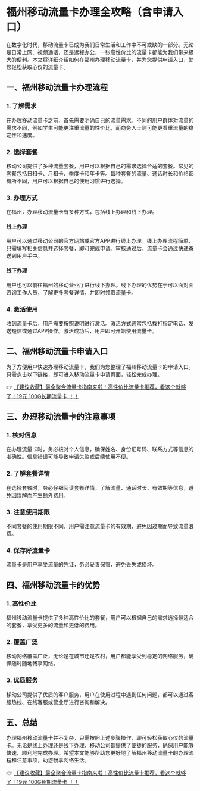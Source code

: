 # 福州移动流量卡办理全攻略（含申请入口）

在数字化时代，移动流量卡已成为我们日常生活和工作中不可或缺的一部分。无论是日常上网、视频通话，还是远程办公，一张高性价比的流量卡都能为我们带来极大的便利。本文将详细介绍如何在福州办理移动流量卡，并为您提供申请入口，助您轻松获取心仪的流量卡。

## 一、福州移动流量卡办理流程

### 1. 了解需求
在办理移动流量卡之前，首先需要明确自己的流量需求。不同的用户群体对流量的需求不同，例如学生可能更注重流量的性价比，而商务人士则可能更看重流量的稳定性和速度。

### 2. 选择套餐
移动公司提供了多种流量套餐，用户可以根据自己的需求选择合适的套餐。常见的套餐包括日租卡、月租卡、季度卡和年卡等。每种套餐的流量、通话时长和价格都有所不同，用户可以根据自己的使用习惯进行选择。

### 3. 办理方式
在福州，办理移动流量卡有多种方式，包括线上办理和线下办理。

#### 线上办理
用户可以通过移动公司的官方网站或官方APP进行线上办理。线上办理流程简单，只需填写相关信息并选择套餐，即可完成申请。审核通过后，流量卡会通过快递寄送到用户手中。

#### 线下办理
用户也可以前往福州的移动营业厅进行线下办理。线下办理的优势在于可以面对面咨询工作人员，了解更多套餐详情，并即时领取流量卡。

### 4. 激活使用
收到流量卡后，用户需要按照说明进行激活。激活方式通常包括拨打指定电话、发送短信或通过APP操作。激活成功后，用户即可开始使用流量卡。

## 二、福州移动流量卡申请入口

为了方便用户快速办理移动流量卡，我们为您整理了福州移动流量卡的申请入口。只需点击以下链接，即可进入移动流量卡申请页面，轻松完成办理。

👉 [【建议收藏】最全聚合流量卡指南来啦！高性价比流量卡推荐，看这个就够了！19元 100G长期流量卡 ！！](https://bit.ly/Liuliangka)

## 三、办理移动流量卡的注意事项

### 1. 核对信息
在办理流量卡时，务必核对个人信息，确保姓名、身份证号码、联系方式等信息的准确性。信息错误可能导致申请失败或后续使用不便。

### 2. 了解套餐详情
在选择套餐时，务必仔细阅读套餐详情，了解流量、通话时长、有效期等信息，避免因误解而产生额外费用。

### 3. 注意使用期限
不同套餐的使用期限不同，用户需注意流量卡的有效期，避免因过期而导致流量浪费。

### 4. 保存好流量卡
流量卡是用户享受流量的凭证，务必妥善保管，避免丢失或损坏。

## 四、福州移动流量卡的优势

### 1. 高性价比
福州移动流量卡提供了多种高性价比的套餐，用户可以根据自己的需求选择最适合的套餐，享受更多的流量和更低的费用。

### 2. 覆盖广泛
移动网络覆盖广泛，无论是在城市还是农村，用户都能享受到稳定的网络服务，确保随时随地畅享网络。

### 3. 优质服务
移动公司提供了优质的客户服务，用户在使用过程中遇到任何问题，都可以通过客服热线、在线客服或营业厅进行咨询和解决。

## 五、总结

办理福州移动流量卡并不复杂，只需按照上述步骤操作，即可轻松获取心仪的流量卡。无论是线上办理还是线下办理，移动公司都提供了便捷的服务，确保用户能够快速、顺利地完成办理。希望本文能够帮助您更好地了解福州移动流量卡的办理流程和注意事项，助您畅享网络生活。

👉 [【建议收藏】最全聚合流量卡指南来啦！高性价比流量卡推荐，看这个就够了！19元 100G长期流量卡 ！！](https://bit.ly/Liuliangka)